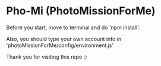 # Pho-Mi (PhotoMissionForMe)

Before you start, move to terminal and do 'npm install'.

Also, you should type your own account info in 'photoMissionForMe/config/environment.js'

Thank you for visiting this repo :)
